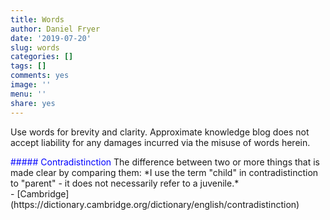 ```yaml
---
title: Words
author: Daniel Fryer
date: '2019-07-20'
slug: words
categories: []
tags: []
comments: yes
image: ''
menu: ''
share: yes
---
```


Use words for brevity and clarity.
Approximate knowledge blog does not accept liability for any damages
incurred via the misuse of words herein.

<font color="blue"> 
##### Contradistinction </font>
The difference between two or more things that is made clear by comparing them:
*I use the term "child" in contradistinction to "parent" - it does not necessarily refer to a juvenile.*</br>
- [Cambridge](https://dictionary.cambridge.org/dictionary/english/contradistinction)






